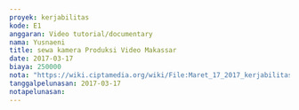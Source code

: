 ```yaml
---
proyek: kerjabilitas
kode: E1
anggaran: Video tutorial/documentary
nama: Yusnaeni
title: sewa kamera Produksi Video Makassar
date: 2017-03-17
biaya: 250000
nota: "https://wiki.ciptamedia.org/wiki/File:Maret_17_2017_kerjabilitas_E1_sewa_kamera_neni.jpg"
tanggalpelunasan: 2017-03-17
notapelunasan:
---
```

